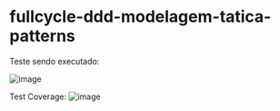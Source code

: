 # fullcycle-ddd-modelagem-tatica-patterns

Teste sendo executado:

![image](https://user-images.githubusercontent.com/27931/164787086-a31d27cb-88d7-4469-9ba0-ee118362cbea.png)

Test Coverage:
![image](https://user-images.githubusercontent.com/27931/164915328-2923353b-703b-4c35-8471-1ed81dcf4bc5.png)
